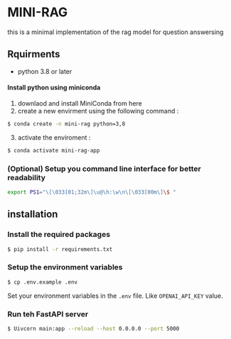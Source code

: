 # MINI-RAG
this is a minimal implementation of the rag model for question answersing

## Rquirments

- python 3.8 or later

#### Install python using miniconda

1. downlaod and install MiniConda from here
2. create a new envirment using the following command :

```bash
$ conda create -n mini-rag python=3,8
```

3. activate the enviroment :

```bash
$ conda activate mini-rag-app
```

### (Optional) Setup you command line interface for better readability

``` bash
export PS1="\[\033[01;32m\]\u@\h:\w\n\[\033[00m\]\$ "
```
## installation 


### Install the required packages

```bash
$ pip install -r requirements.txt
```

### Setup the environment variables

```bash
$ cp .env.example .env
```

Set your environment variables in the `.env` file. Like `OPENAI_API_KEY` value.

### Run teh FastAPI server

```bash
$ Uivcorn main:app --reload --host 0.0.0.0 --port 5000
```